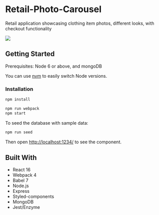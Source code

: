 # Retail-Photo-Carousel

Retail application showcasing clothing item photos, different looks, with checkout functionality

![](product-photo-carousel.gif)

<!-- [Full video demo here](https://www.youtube.com/watch?v=nNCVeByWdPc&feature=youtu.be&t=35) -->

## Getting Started

Prerequisites: Node 6 or above, and mongoDB

You can use [nvm](https://github.com/creationix/nvm#installation) to easily switch Node versions.

### Installation

```sh
npm install
```

```sh
npm run webpack
npm start
```
To seed the database with sample data:

```sh
npm run seed
```

Then open [http://localhost:1234/](http://localhost:1234/) to see the component.<br>

## Built With
* React 16
* Webpack 4
* Babel 7
* Node.js
* Express
* Styled-components
* MongoDB
* Jest/Enzyme